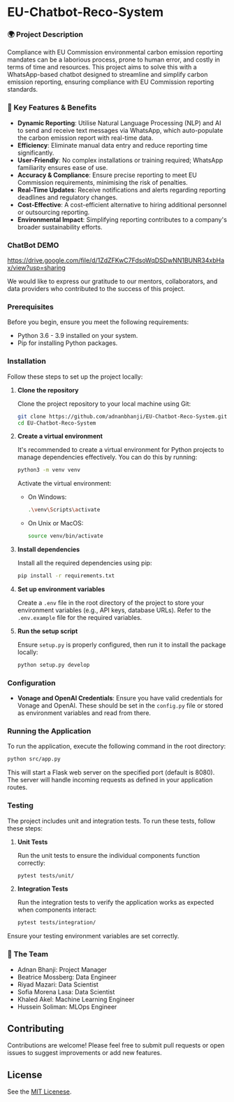 # EU-Chatbot-Reco-System

### 🌍 Project Description

Compliance with EU Commission environmental carbon emission reporting mandates can be a laborious process, prone to human error, and costly in terms of time and resources. This project aims to solve this with a WhatsApp-based chatbot designed to streamline and simplify carbon emission reporting, ensuring compliance with EU Commission reporting standards.

### 🔑 Key Features & Benefits

- **Dynamic Reporting**: Utilise Natural Language Processing (NLP) and AI to send and receive text messages via WhatsApp, which auto-populate the carbon emission report with real-time data.
- **Efficiency**: Eliminate manual data entry and reduce reporting time significantly.
- **User-Friendly**: No complex installations or training required; WhatsApp familiarity ensures ease of use.
- **Accuracy & Compliance**: Ensure precise reporting to meet EU Commission requirements, minimising the risk of penalties.
- **Real-Time Updates**: Receive notifications and alerts regarding reporting deadlines and regulatory changes.
- **Cost-Effective**: A cost-efficient alternative to hiring additional personnel or outsourcing reporting.
- **Environmental Impact**: Simplifying reporting contributes to a company's broader sustainability efforts.

### ChatBot DEMO
https://drive.google.com/file/d/1ZdZFKwC7FdsoWqDSDwNN1BUNR34xbHax/view?usp=sharing

We would like to express our gratitude to our mentors, collaborators, and data providers who contributed to the success of this project.

### Prerequisites

Before you begin, ensure you meet the following requirements:
- Python 3.6 - 3.9 installed on your system.
- Pip for installing Python packages.

###  Installation

Follow these steps to set up the project locally:

1. **Clone the repository**
   
   Clone the project repository to your local machine using Git:
   
   ```sh
   git clone https://github.com/adnanbhanji/EU-Chatbot-Reco-System.git
   cd EU-Chatbot-Reco-System
   ```

2. **Create a virtual environment**

   It's recommended to create a virtual environment for Python projects to manage dependencies effectively. You can do this by running:
   
   ```sh
   python3 -m venv venv
   ```

   Activate the virtual environment:
   - On Windows:
     ```sh
     .\venv\Scripts\activate
     ```
   - On Unix or MacOS:
     ```sh
     source venv/bin/activate
     ```

3. **Install dependencies**

   Install all the required dependencies using pip:
   
   ```sh
   pip install -r requirements.txt
   ```

4. **Set up environment variables**

   Create a `.env` file in the root directory of the project to store your environment variables (e.g., API keys, database URLs). Refer to the `.env.example` file for the required variables.

5. **Run the setup script**

   Ensure `setup.py` is properly configured, then run it to install the package locally:
   
   ```sh
   python setup.py develop
   ```

### Configuration

- **Vonage and OpenAI Credentials**: Ensure you have valid credentials for Vonage and OpenAI. These should be set in the `config.py` file or stored as environment variables and read from there.

### Running the Application

To run the application, execute the following command in the root directory:

```sh
python src/app.py
```

This will start a Flask web server on the specified port (default is 8080). The server will handle incoming requests as defined in your application routes.

### Testing

The project includes unit and integration tests. To run these tests, follow these steps:

1. **Unit Tests**

   Run the unit tests to ensure the individual components function correctly:
   
   ```sh
   pytest tests/unit/
   ```

2. **Integration Tests**

   Run the integration tests to verify the application works as expected when components interact:
   
   ```sh
   pytest tests/integration/
   ```

Ensure your testing environment variables are set correctly.

### 👥 The Team

- Adnan Bhanji: Project Manager
- Beatrice Mossberg: Data Engineer
- Riyad Mazari: Data Scientist
- Sofia Morena Lasa: Data Scientist
- Khaled Akel: Machine Learning Engineer
- Hussein Soliman: MLOps Engineer

## Contributing

Contributions are welcome! Please feel free to submit pull requests or open issues to suggest improvements or add new features.

## License

See the [MIT Licenese](https://github.com/adnanbhanji/EU-Chatbot-Reco-System/blob/729f6c44b4583e550ab68274eee0a8b37536ff1f/LICENSE).

